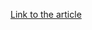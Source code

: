 [Link to the article](https://www.crowdstrike.com/blog/bears-midst-intrusion-democratic-national-committee/)
